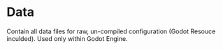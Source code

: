 # Data
Contain all data files for raw, un-compiled configuration (Godot Resouce inculded). Used only within Godot Engine.